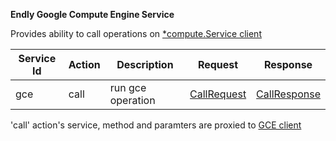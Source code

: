 **Endly Google Compute Engine Service**

Provides ability to call operations on  [*compute.Service client](https://cloud.google.com/compute/docs/reference/latest/)

| Service Id | Action | Description | Request | Response |
| --- | --- | --- | --- | --- |
| gce | call | run gce operation | [CallRequest](gce/service_contract.go) | [CallResponse](gce/service_contract.go)  |

'call' action's service, method and paramters are proxied to [GCE client](https://cloud.google.com/compute/docs/reference/latest/)

